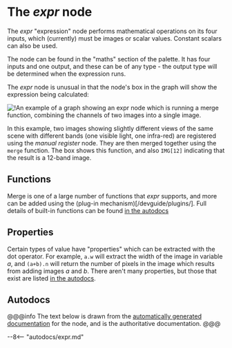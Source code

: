 # The *expr* node

The *expr* "expression" node performs mathematical operations on its four inputs, which
(currently) must be images or scalar values. Constant scalars can also be used.

The node can be found in the "maths" section of the palette. It has four inputs and one output,
and these can be of any type - the output type will be determined when the expression runs.

The *expr* node is unusual in that the node's box in the graph
will show the expression being calculated:

![!An example of a graph showing an expr node which is running a merge function,
combining the channels of two images into a single image.](exprexample.png)

In this example, two images showing slightly different views of the same scene
with different bands (one visible light, one infra-red) 
are registered using the *manual register* node. They are then merged together using the
`merge` function. The box shows this function, and also `IMG[12]` indicating that the
result is a 12-band image.

## Functions

Merge is one of a large number of functions that *expr* supports, and more can be added
using the (plug-in mechanism)[/devguide/plugins/]. Full details of built-in functions 
can be found [in the autodocs](/autodocs/#expr-functions)

## Properties

Certain types of value have "properties" which can be extracted with the dot operator.
For example, `a.w` will extract the width of the image in variable $a$, and 
`(a+b).n` will return the number of pixels in the image which results from adding images
$a$ and $b$. There aren't many properties, but those that exist are listed
[in the autodocs](/autodocs/#expr-properties).

## Autodocs
@@@info
The text below is drawn from the [automatically generated documentation](/autodocs/) for
the node, and is the authoritative documentation.
@@@

--8<-- "autodocs/expr.md"
